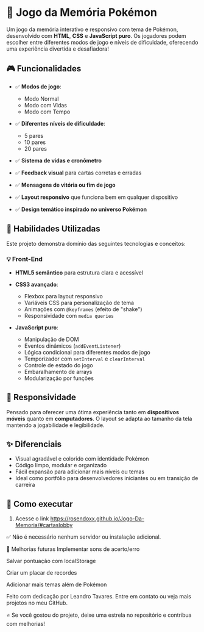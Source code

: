 # 🧠 Jogo da Memória Pokémon

Um jogo da memória interativo e responsivo com tema de Pokémon, desenvolvido com **HTML**, **CSS** e **JavaScript puro**. Os jogadores podem escolher entre diferentes modos de jogo e níveis de dificuldade, oferecendo uma experiência divertida e desafiadora!

## 🎮 Funcionalidades

- ✅ **Modos de jogo**:
  - Modo Normal
  - Modo com Vidas
  - Modo com Tempo

- ✅ **Diferentes níveis de dificuldade**:
  - 5 pares
  - 10 pares
  - 20 pares

- ✅ **Sistema de vidas e cronômetro**
- ✅ **Feedback visual** para cartas corretas e erradas
- ✅ **Mensagens de vitória ou fim de jogo**
- ✅ **Layout responsivo** que funciona bem em qualquer dispositivo
- ✅ **Design temático inspirado no universo Pokémon**

## 🧠 Habilidades Utilizadas

Este projeto demonstra domínio das seguintes tecnologias e conceitos:

### 💡 Front-End

- **HTML5 semântico** para estrutura clara e acessível
- **CSS3 avançado**:
  - Flexbox para layout responsivo
  - Variáveis CSS para personalização de tema
  - Animações com `@keyframes` (efeito de "shake")
  - Responsividade com `media queries`

- **JavaScript puro**:
  - Manipulação de DOM
  - Eventos dinâmicos (`addEventListener`)
  - Lógica condicional para diferentes modos de jogo
  - Temporizador com `setInterval` e `clearInterval`
  - Controle de estado do jogo
  - Embaralhamento de arrays
  - Modularização por funções

## 📱 Responsividade

Pensado para oferecer uma ótima experiência tanto em **dispositivos móveis** quanto em **computadores**. O layout se adapta ao tamanho da tela mantendo a jogabilidade e legibilidade.

## ✨ Diferenciais

- Visual agradável e colorido com identidade Pokémon
- Código limpo, modular e organizado
- Fácil expansão para adicionar mais níveis ou temas
- Ideal como portfólio para desenvolvedores iniciantes ou em transição de carreira


## 🚀 Como executar

1. Acesse o link https://rosendoxx.github.io/Jogo-Da-Memoria/#cartaslobby

✅ Não é necessário nenhum servidor ou instalação adicional.

🔧 Melhorias futuras
Implementar sons de acerto/erro

Salvar pontuação com localStorage

Criar um placar de recordes

Adicionar mais temas além de Pokémon

Feito com dedicação por Leandro Tavares.
Entre em contato ou veja mais projetos no meu GitHub.

⭐ Se você gostou do projeto, deixe uma estrela no repositório e contribua com melhorias!
